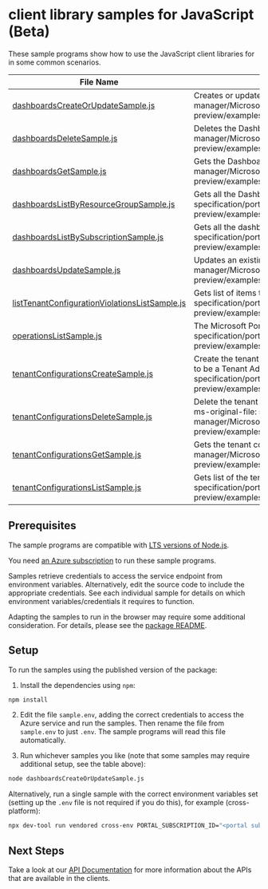 # client library samples for JavaScript (Beta)

These sample programs show how to use the JavaScript client libraries for in some common scenarios.

| **File Name**                                                                                 | **Description**                                                                                                                                                                                                                                                                                           |
| --------------------------------------------------------------------------------------------- | --------------------------------------------------------------------------------------------------------------------------------------------------------------------------------------------------------------------------------------------------------------------------------------------------------- |
| [dashboardsCreateOrUpdateSample.js][dashboardscreateorupdatesample]                           | Creates or updates a Dashboard. x-ms-original-file: specification/portal/resource-manager/Microsoft.Portal/preview/2020-09-01-preview/examples/createOrUpdateDashboard.json                                                                                                                               |
| [dashboardsDeleteSample.js][dashboardsdeletesample]                                           | Deletes the Dashboard. x-ms-original-file: specification/portal/resource-manager/Microsoft.Portal/preview/2020-09-01-preview/examples/deleteDashboard.json                                                                                                                                                |
| [dashboardsGetSample.js][dashboardsgetsample]                                                 | Gets the Dashboard. x-ms-original-file: specification/portal/resource-manager/Microsoft.Portal/preview/2020-09-01-preview/examples/getDashboard.json                                                                                                                                                      |
| [dashboardsListByResourceGroupSample.js][dashboardslistbyresourcegroupsample]                 | Gets all the Dashboards within a resource group. x-ms-original-file: specification/portal/resource-manager/Microsoft.Portal/preview/2020-09-01-preview/examples/listDashboardsByResourceGroup.json                                                                                                        |
| [dashboardsListBySubscriptionSample.js][dashboardslistbysubscriptionsample]                   | Gets all the dashboards within a subscription. x-ms-original-file: specification/portal/resource-manager/Microsoft.Portal/preview/2020-09-01-preview/examples/listDashboardsBySubscription.json                                                                                                           |
| [dashboardsUpdateSample.js][dashboardsupdatesample]                                           | Updates an existing Dashboard. x-ms-original-file: specification/portal/resource-manager/Microsoft.Portal/preview/2020-09-01-preview/examples/updateDashboard.json                                                                                                                                        |
| [listTenantConfigurationViolationsListSample.js][listtenantconfigurationviolationslistsample] | Gets list of items that violate tenant's configuration. x-ms-original-file: specification/portal/resource-manager/Microsoft.Portal/preview/2020-09-01-preview/examples/TenantConfiguration/GetListOfTenantConfigurationViolations.json                                                                    |
| [operationsListSample.js][operationslistsample]                                               | The Microsoft Portal operations API. x-ms-original-file: specification/portal/resource-manager/Microsoft.Portal/preview/2020-09-01-preview/examples/operationsList.json                                                                                                                                   |
| [tenantConfigurationsCreateSample.js][tenantconfigurationscreatesample]                       | Create the tenant configuration. If configuration already exists - update it. User has to be a Tenant Admin for this operation. x-ms-original-file: specification/portal/resource-manager/Microsoft.Portal/preview/2020-09-01-preview/examples/TenantConfiguration/CreateOrUpdateTenantConfiguration.json |
| [tenantConfigurationsDeleteSample.js][tenantconfigurationsdeletesample]                       | Delete the tenant configuration. User has to be a Tenant Admin for this operation. x-ms-original-file: specification/portal/resource-manager/Microsoft.Portal/preview/2020-09-01-preview/examples/TenantConfiguration/DeleteTenantConfiguration.json                                                      |
| [tenantConfigurationsGetSample.js][tenantconfigurationsgetsample]                             | Gets the tenant configuration. x-ms-original-file: specification/portal/resource-manager/Microsoft.Portal/preview/2020-09-01-preview/examples/TenantConfiguration/GetTenantConfiguration.json                                                                                                             |
| [tenantConfigurationsListSample.js][tenantconfigurationslistsample]                           | Gets list of the tenant configurations. x-ms-original-file: specification/portal/resource-manager/Microsoft.Portal/preview/2020-09-01-preview/examples/TenantConfiguration/GetListOfTenantConfigurations.json                                                                                             |

## Prerequisites

The sample programs are compatible with [LTS versions of Node.js](https://github.com/nodejs/release#release-schedule).

You need [an Azure subscription][freesub] to run these sample programs.

Samples retrieve credentials to access the service endpoint from environment variables. Alternatively, edit the source code to include the appropriate credentials. See each individual sample for details on which environment variables/credentials it requires to function.

Adapting the samples to run in the browser may require some additional consideration. For details, please see the [package README][package].

## Setup

To run the samples using the published version of the package:

1. Install the dependencies using `npm`:

```bash
npm install
```

2. Edit the file `sample.env`, adding the correct credentials to access the Azure service and run the samples. Then rename the file from `sample.env` to just `.env`. The sample programs will read this file automatically.

3. Run whichever samples you like (note that some samples may require additional setup, see the table above):

```bash
node dashboardsCreateOrUpdateSample.js
```

Alternatively, run a single sample with the correct environment variables set (setting up the `.env` file is not required if you do this), for example (cross-platform):

```bash
npx dev-tool run vendored cross-env PORTAL_SUBSCRIPTION_ID="<portal subscription id>" PORTAL_RESOURCE_GROUP="<portal resource group>" node dashboardsCreateOrUpdateSample.js
```

## Next Steps

Take a look at our [API Documentation][apiref] for more information about the APIs that are available in the clients.

[dashboardscreateorupdatesample]: https://github.com/Azure/azure-sdk-for-js/blob/main/sdk/portal/arm-portal/samples/v1-beta/javascript/dashboardsCreateOrUpdateSample.js
[dashboardsdeletesample]: https://github.com/Azure/azure-sdk-for-js/blob/main/sdk/portal/arm-portal/samples/v1-beta/javascript/dashboardsDeleteSample.js
[dashboardsgetsample]: https://github.com/Azure/azure-sdk-for-js/blob/main/sdk/portal/arm-portal/samples/v1-beta/javascript/dashboardsGetSample.js
[dashboardslistbyresourcegroupsample]: https://github.com/Azure/azure-sdk-for-js/blob/main/sdk/portal/arm-portal/samples/v1-beta/javascript/dashboardsListByResourceGroupSample.js
[dashboardslistbysubscriptionsample]: https://github.com/Azure/azure-sdk-for-js/blob/main/sdk/portal/arm-portal/samples/v1-beta/javascript/dashboardsListBySubscriptionSample.js
[dashboardsupdatesample]: https://github.com/Azure/azure-sdk-for-js/blob/main/sdk/portal/arm-portal/samples/v1-beta/javascript/dashboardsUpdateSample.js
[listtenantconfigurationviolationslistsample]: https://github.com/Azure/azure-sdk-for-js/blob/main/sdk/portal/arm-portal/samples/v1-beta/javascript/listTenantConfigurationViolationsListSample.js
[operationslistsample]: https://github.com/Azure/azure-sdk-for-js/blob/main/sdk/portal/arm-portal/samples/v1-beta/javascript/operationsListSample.js
[tenantconfigurationscreatesample]: https://github.com/Azure/azure-sdk-for-js/blob/main/sdk/portal/arm-portal/samples/v1-beta/javascript/tenantConfigurationsCreateSample.js
[tenantconfigurationsdeletesample]: https://github.com/Azure/azure-sdk-for-js/blob/main/sdk/portal/arm-portal/samples/v1-beta/javascript/tenantConfigurationsDeleteSample.js
[tenantconfigurationsgetsample]: https://github.com/Azure/azure-sdk-for-js/blob/main/sdk/portal/arm-portal/samples/v1-beta/javascript/tenantConfigurationsGetSample.js
[tenantconfigurationslistsample]: https://github.com/Azure/azure-sdk-for-js/blob/main/sdk/portal/arm-portal/samples/v1-beta/javascript/tenantConfigurationsListSample.js
[apiref]: https://learn.microsoft.com/javascript/api/@azure/arm-portal?view=azure-node-preview
[freesub]: https://azure.microsoft.com/free/
[package]: https://github.com/Azure/azure-sdk-for-js/tree/main/sdk/portal/arm-portal/README.md
